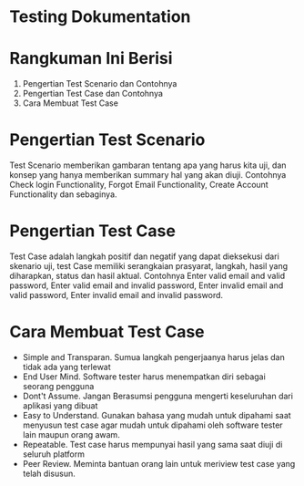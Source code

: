 # **Testing Dokumentation**
# Rangkuman Ini Berisi
1. Pengertian Test Scenario dan Contohnya
2. Pengertian Test Case dan Contohnya
3. Cara Membuat Test Case
# Pengertian Test Scenario
Test Scenario memberikan gambaran tentang apa yang harus kita uji, dan konsep yang hanya memberikan summary hal yang akan diuji. Contohnya Check login Functionality, Forgot Email Functionality, Create Account Functionality dan sebaginya.
# Pengertian Test Case
Test Case adalah langkah positif dan negatif yang dapat dieksekusi dari skenario uji, test Case memiliki serangkaian prasyarat, langkah, hasil yang diharapkan, status dan hasil aktual. Contohnya Enter valid email and valid password, Enter valid email and invalid password, Enter invalid email and valid password, Enter invalid email and invalid password.
# Cara Membuat Test Case
* Simple and Transparan. Sumua langkah pengerjaanya harus jelas dan tidak ada yang terlewat
* End User Mind. Software tester harus menempatkan diri sebagai seorang pengguna
* Dont't Assume. Jangan Berasumsi pengguna mengerti keseluruhan dari aplikasi yang dibuat
* Easy to Understand. Gunakan bahasa yang mudah untuk dipahami saat menyusun test case agar mudah untuk dipahami oleh software tester lain maupun orang awam.
* Repeatable. Test case harus mempunyai hasil yang sama saat diuji di seluruh platform
* Peer Review. Meminta bantuan orang lain untuk meriview test case yang telah disusun.
